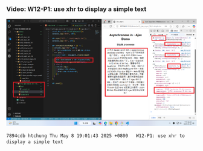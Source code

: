 ### Video: W12-P1: use xhr to display a simple text

![](w12-p1.png)

```
7894cdb htchung Thu May 8 19:01:43 2025 +0800   W12-P1: use xhr to display a simple text
```

